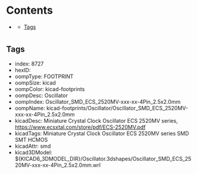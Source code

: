 



Contents
========

* [](#)
	* [Tags](#tags)

# 

## Tags

- index: 8727
- hexID: 
- oompType: FOOTPRINT
- oompSize: kicad
- oompColor: kicad-footprints
- oompDesc: Oscillator
- oompIndex: Oscillator_SMD_ECS_2520MV-xxx-xx-4Pin_2.5x2.0mm
- oompName: kicad-footprints/Oscillator/Oscillator_SMD_ECS_2520MV-xxx-xx-4Pin_2.5x2.0mm
- kicadDesc: Miniature Crystal Clock Oscillator ECS 2520MV series, https://www.ecsxtal.com/store/pdf/ECS-2520MV.pdf
- kicadTags: Miniature Crystal Clock Oscillator ECS 2520MV series SMD SMT HCMOS
- kicadAttr: smd
- kicad3DModel: ${KICAD6_3DMODEL_DIR}/Oscillator.3dshapes/Oscillator_SMD_ECS_2520MV-xxx-xx-4Pin_2.5x2.0mm.wrl
